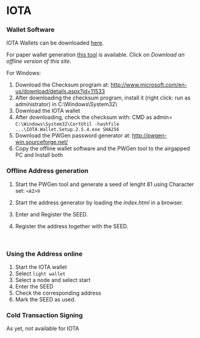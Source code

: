 # IOTA

### Wallet Software

IOTA Wallets can be downloaded [here](https://github.com/iotaledger/wallet/releases). 

For paper wallet generation [this tool](https://arancauchi.github.io/IOTA-Paper-Wallet/ ) is available. Click on *Download an offline version of this site*.

For Windows:
1. Download the Checksum program at: http://www.microsoft.com/en-us/download/details.aspx?id=11533
2. After downloading the checksum program, install it (right click: run as administrator) in C:\Windows\System32\
3. Download the IOTA wallet
4. After downloading, check the checksum with: CMD as admin= `C:\Windows\System32\CertUtil -hashfile ...\IOTA.Wallet.Setup.2.5.4.exe SHA256`
5. Download the PWGen password generator at: http://pwgen-win.sourceforge.net/
6. Copy the offline wallet software and the PWGen tool to the airgapped PC and Install both



### Offline Address generation

1. Start the PWGen tool and generate a seed of lenght 81 using Character set: `<AZ>9`
2. Start the address generator by loading the *index.html* in a browser.
3. Enter and Register the SEED.
4. Register the address together with the SEED.

   ​

### Using the Address online

1. Start the IOTA wallet
2. Select `light wallet`
3. Select a node and select start
4. Enter the SEED
5. Check the corresponding address
6. Mark the SEED as used.



### Cold Transaction Signing

As yet, not available for IOTA

